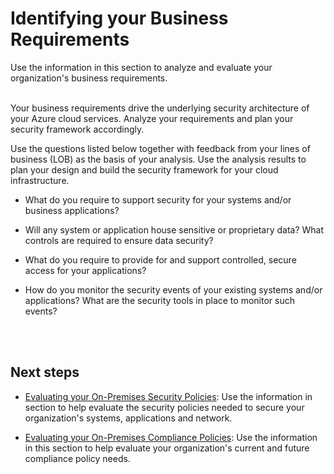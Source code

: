 # Identifying your Business Requirements

Use the information in this section to analyze and evaluate your organization's business requirements.  
  

Your business requirements drive the underlying security architecture of your Azure cloud services. Analyze your requirements and plan your security framework accordingly. 

Use the questions listed below together with feedback from your lines of business (LOB) as the basis of your analysis. Use the analysis results to plan your design and build the security framework for your cloud infrastructure.

- What do you require to support security for your systems and/or business applications?

- Will any system or application house sensitive or proprietary data? What controls are required to ensure data security?

- What do you require to provide for and support controlled, secure access for your applications?

- How do you monitor the security events of your existing systems and/or applications? What are the security tools in place to monitor such events?
<br />
<br />

## Next steps 

- [Evaluating your On-Premises Security Policies](https://github.com/nmcgregor/Azure-Security/blob/master/1.1-Evaluating-your-On-Premise-Security-Policies.md):  Use the information in section to help evaluate the security policies needed to secure your organization's systems, applications and network.


- [Evaluating your On-Premises Compliance Policies](https://github.com/nmcgregor/Azure-Security/blob/master/1.2-Evaluating-your-On-Premise-Compliance-Policies.md): Use the information in this section to help evaluate your organization's current and future compliance policy needs.

